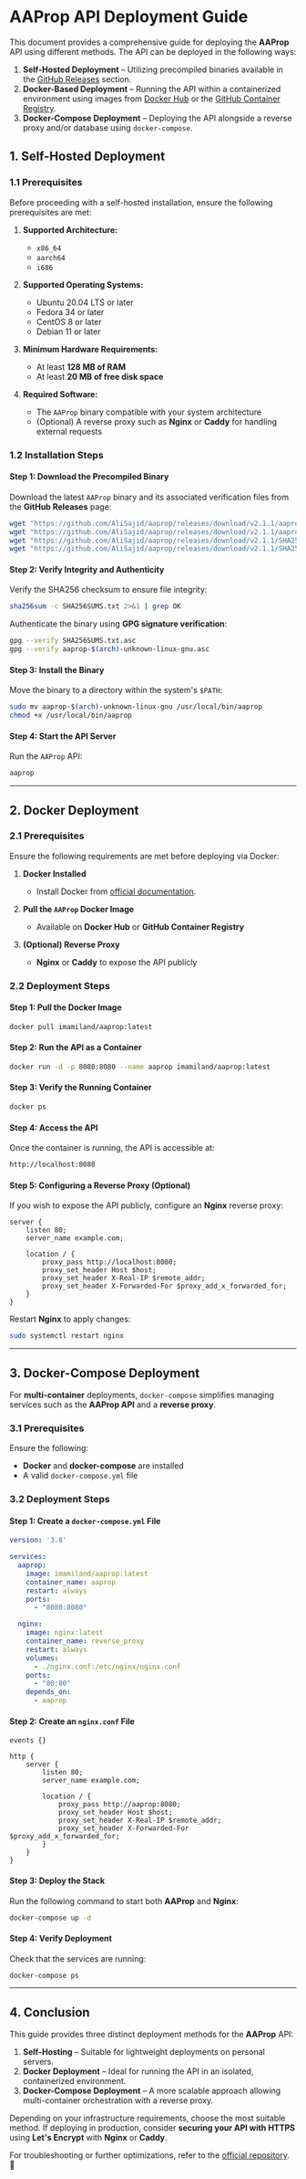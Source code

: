 <!--
SPDX-FileCopyrightText: 2023 - 2025 Ali Sajid Imami

SPDX-License-Identifier: Apache-2.0
SPDX-License-Identifier: MIT
-->

<!-- vale Google.Passive = NO -->
# **AAProp API Deployment Guide**  

This document provides a comprehensive guide for deploying the **AAProp** API using different methods. The API can be deployed in the following ways:  

1. **Self-Hosted Deployment** – Utilizing precompiled binaries available in the [GitHub Releases](https://github.com/alisajid/aaprop/releases) section.  
2. **Docker-Based Deployment** – Running the API within a containerized environment using images from [Docker Hub](https://hub.docker.com/r/imamiland/aaprop) or the [GitHub Container Registry](https://ghcr.io/alisajid/aaprop).  
3. **Docker-Compose Deployment** – Deploying the API alongside a reverse proxy and/or database using `docker-compose`.  

## **1. Self-Hosted Deployment**  

### **1.1 Prerequisites**  

Before proceeding with a self-hosted installation, ensure the following prerequisites are met:  

1. **Supported Architecture:**  
   - `x86_64`  
   - `aarch64`  
   - `i686`  

2. **Supported Operating Systems:**  
   - Ubuntu 20.04 LTS or later  
   - Fedora 34 or later  
   - CentOS 8 or later  
   - Debian 11 or later  

3. **Minimum Hardware Requirements:**  
   - At least **128 MB of RAM**  
   - At least **20 MB of free disk space**  

4. **Required Software:**  
   - The `AAProp` binary compatible with your system architecture  
   - (Optional) A reverse proxy such as **Nginx** or **Caddy** for handling external requests  

### **1.2 Installation Steps**  

#### **Step 1: Download the Precompiled Binary**  

Download the latest `AAProp` binary and its associated verification files from the **GitHub Releases** page:  

```bash
wget "https://github.com/AliSajid/aaprop/releases/download/v2.1.1/aaprop-$(arch)-unknown-linux-gnu"
wget "https://github.com/AliSajid/aaprop/releases/download/v2.1.1/aaprop-$(arch)-unknown-linux-gnu.asc"
wget "https://github.com/AliSajid/aaprop/releases/download/v2.1.1/SHA256SUMS.txt"
wget "https://github.com/AliSajid/aaprop/releases/download/v2.1.1/SHA256SUMS.txt.asc"
```  

#### **Step 2: Verify Integrity and Authenticity**  

Verify the SHA256 checksum to ensure file integrity:  

```bash
sha256sum -c SHA256SUMS.txt 2>&1 | grep OK
```  

Authenticate the binary using **GPG signature verification**:  

```bash
gpg --verify SHA256SUMS.txt.asc
gpg --verify aaprop-$(arch)-unknown-linux-gnu.asc
```  

#### **Step 3: Install the Binary**  

Move the binary to a directory within the system's `$PATH`:  

```bash
sudo mv aaprop-$(arch)-unknown-linux-gnu /usr/local/bin/aaprop
chmod +x /usr/local/bin/aaprop
```  

#### **Step 4: Start the API Server**  

Run the `AAProp` API:  

```bash
aaprop
```  

---

## **2. Docker Deployment**  

### **2.1 Prerequisites**  

Ensure the following requirements are met before deploying via Docker:  

1. **Docker Installed**  
   - Install Docker from [official documentation](https://docs.docker.com/get-docker/).  

2. **Pull the `AAProp` Docker Image**  
   - Available on **Docker Hub** or **GitHub Container Registry**  

3. **(Optional) Reverse Proxy**  
   - **Nginx** or **Caddy** to expose the API publicly  

### **2.2 Deployment Steps**  

#### **Step 1: Pull the Docker Image**  

```bash
docker pull imamiland/aaprop:latest
```  

#### **Step 2: Run the API as a Container**  

```bash
docker run -d -p 8080:8080 --name aaprop imamiland/aaprop:latest
```  

#### **Step 3: Verify the Running Container**  

```bash
docker ps
```  

#### **Step 4: Access the API**  

Once the container is running, the API is accessible at:  

```bash
http://localhost:8080
```  

#### **Step 5: Configuring a Reverse Proxy (Optional)**  

If you wish to expose the API publicly, configure an **Nginx** reverse proxy:  

```nginx
server {
    listen 80;
    server_name example.com;

    location / {
        proxy_pass http://localhost:8080;
        proxy_set_header Host $host;
        proxy_set_header X-Real-IP $remote_addr;
        proxy_set_header X-Forwarded-For $proxy_add_x_forwarded_for;
    }
}
```  

Restart **Nginx** to apply changes:  

```bash
sudo systemctl restart nginx
```  

---

## **3. Docker-Compose Deployment**  

For **multi-container** deployments, `docker-compose` simplifies managing services such as the **AAProp API** and a **reverse proxy**.  

### **3.1 Prerequisites**  

Ensure the following:  

- **Docker** and **docker-compose** are installed  
- A valid `docker-compose.yml` file  

### **3.2 Deployment Steps**  

#### **Step 1: Create a `docker-compose.yml` File**  

```yaml
version: '3.8'

services:
  aaprop:
    image: imamiland/aaprop:latest
    container_name: aaprop
    restart: always
    ports:
      - "8080:8080"

  nginx:
    image: nginx:latest
    container_name: reverse_proxy
    restart: always
    volumes:
      - ./nginx.conf:/etc/nginx/nginx.conf
    ports:
      - "80:80"
    depends_on:
      - aaprop
```

#### **Step 2: Create an `nginx.conf` File**  

```nginx
events {}

http {
    server {
        listen 80;
        server_name example.com;

        location / {
            proxy_pass http://aaprop:8080;
            proxy_set_header Host $host;
            proxy_set_header X-Real-IP $remote_addr;
            proxy_set_header X-Forwarded-For $proxy_add_x_forwarded_for;
        }
    }
}
```  

#### **Step 3: Deploy the Stack**  

Run the following command to start both **AAProp** and **Nginx**:  

```bash
docker-compose up -d
```  

#### **Step 4: Verify Deployment**  

Check that the services are running:

```bash
docker-compose ps
```  

---

## **4. Conclusion**  

This guide provides three distinct deployment methods for the **AAProp** API:  

1. **Self-Hosting** – Suitable for lightweight deployments on personal servers.  
2. **Docker Deployment** – Ideal for running the API in an isolated, containerized environment.  
3. **Docker-Compose Deployment** – A more scalable approach allowing multi-container orchestration with a reverse proxy.  

Depending on your infrastructure requirements, choose the most suitable method. If deploying in production, consider **securing your API with HTTPS** using **Let's Encrypt** with **Nginx** or **Caddy**.  

For troubleshooting or further optimizations, refer to the [official repository](https://github.com/alisajid/aaprop). 🚀  

<!-- vale Google.Passive = YES -->
